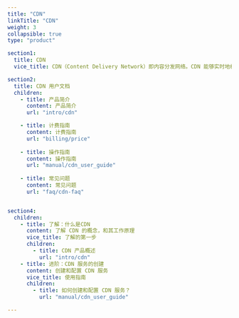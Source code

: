 ```yaml
---
title: "CDN"
linkTitle: "CDN"
weight: 3
collapsible: true
type: "product"

section1:
  title: CDN
  vice_title: CDN（Content Delivery Network）即内容分发网络。CDN 能够实时地根据网络流量和各节点负载状况以及节点到用户的距离和响应时间等综合因素，将用户的请求重新导向离用户最近的服务节点上，从而使用户可就近取得所需内容，解决 Internet 网络拥挤的状况，提高用户访问网站的响应速度。

section2:
  title: CDN 用户文档
  children:
    - title: 产品简介
      content: 产品简介
      url: "intro/cdn"

    - title: 计费指南
      content: 计费指南
      url: "billing/price"
      
    - title: 操作指南
      content: 操作指南
      url: "manual/cdn_user_guide"
      
    - title: 常见问题
      content: 常见问题
      url: "faq/cdn-faq"


section4:
  children:
    - title: 了解：什么是CDN
      content: 了解 CDN 的概念，和其工作原理
      vice_title: 了解的第一步
      children:
        - title: CDN 产品概述
          url: "intro/cdn"
    - title: 进阶：CDN 服务的创建
      content: 创建和配置 CDN 服务
      vice_title: 使用指南
      children:
        - title: 如何创建和配置 CDN 服务？
          url: "manual/cdn_user_guide"

---
```


